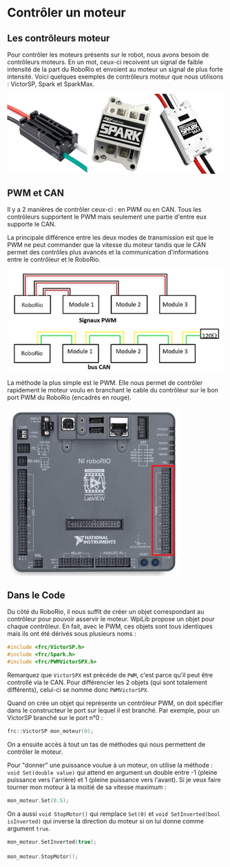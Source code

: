 # Contrôler un moteur

## Les contrôleurs moteur

Pour contrôler les moteurs présents sur le robot, nous avons besoin de contrôleurs moteurs. En un mot, ceux-ci recoivent un signal de faible intensité de la part du RoboRio et envoient au moteur un signal de plus forte intensité. Voici quelques exemples de contrôleurs moteur que nous utilisons : VictorSP, Spark et SparkMax.

![Quelques Contrôleurs Moteur](img/Controllers.jpg)

## PWM et CAN

Il y a 2 manières de contrôler ceux-ci : en PWM ou en CAN. Tous les contrôleurs supportent le PWM mais seulement une partie d'entre eux supporte le CAN.

La principale différence entre les deux modes de transmission est que le PWM ne peut commander que la vitesse du moteur tandis que le CAN permet des contrôles plus avancés et la communication d'informations entre le contrôleur et le RoboRio.

![PWM vs CAN](img/CanPwm.jpg)

La méthode la plus simple est le PWM. Elle nous permet de contrôler rapidement le moteur voulu en branchant le cable du contrôleur sur le bon port PWM du RoboRio (encadrés en rouge).

![Ports PWM du RoboRio](img/Roborio.jpg)

## Dans le Code

Du côté du RoboRio, il nous suffit de créer un objet correspondant au contrôleur pour pouvoir asservir le moteur. WpiLib propose un objet pour chaque contrôleur. En fait, avec le PWM, ces objets sont tous identiques mais ils ont été dérivés sous plusieurs noms :
```c++
#include <frc/VictorSP.h>
#include <frc/Spark.h>
#include <frc/PWMVictorSPX.h>
```
Remarquez que `VictorSPX` est précéde de `PWM`, c'est parce qu'il peut être controllé via le CAN. Pour différencier les 2 objets (qui sont totalement différents), celui-ci se nomme donc `PWMVictorSPX`.

Quand on crée un objet qui représente un contrôleur PWM, on doit spécifier dans le constructeur le port sur lequel il est branché. Par exemple, pour un VictorSP branché sur le port n°0 :
```c++
frc::VictorSP mon_moteur(0);
```

On a ensuite accès à tout un tas de méthodes qui nous permettent de contrôler le moteur.

Pour "donner" une puissance voulue à un moteur, on utilise la méthode : `void Set(double value)` qui attend en argument un double entre -1 (pleine puissance vers l'arrière) et 1 (pleine puissance vers l'avant). Si je veux faire tourner mon moteur à la moitié de sa vitesse maximum :
```c++
mon_moteur.Set(0.5);
```

On a aussi `void StopMotor()` qui remplace `Set(0)` et `void SetInverted(bool isInverted)` qui inverse la direction du moteur si on lui donne comme argument `true`.
```c++
mon_moteur.SetInverted(true);

mon_moteur.StopMotor();
```
